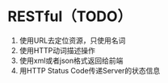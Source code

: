 # RESTful（TODO）

1. 使用URL去定位资源，只使用名词
2. 使用HTTP动词描述操作
3. 使用xml或者json格式返回给前端
4. 用HTTP Status Code传递Server的状态信息
